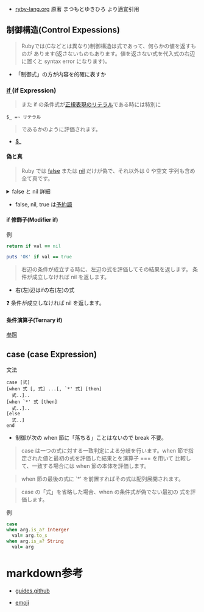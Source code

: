  * [ryby-lang.org](https://docs.ruby-lang.org/ja/latest/doc/index.html)
原著 まつもとゆきひろ
より適宜引用

## 制御構造(Control Expessions)

>Rubyでは(Cなどとは異なり)制御構造は式であって、何らかの値を返すものが あります(返さないものもあります。値を返さない式を代入式の右辺に置くと syntax error になります)。 
* 「制御式」の方が内容を的確に表すか

### [if ](https://docs.ruby-lang.org/ja/latest/doc/spec=2fcontrol.html#if)(if Expression)

> また if の条件式が[正規表現のリテラル](https://docs.ruby-lang.org/ja/latest/doc/spec=2fliteral.html#regexp)である時には特別に
```
$_ =~ リテラル
```
> であるかのように評価されます。
* [$_](https://docs.ruby-lang.org/ja/latest/method/Kernel/v/_.html)


#### 偽と真

>Ruby では [false](https://docs.ruby-lang.org/ja/latest/class/FalseClass.html) または [nil](https://docs.ruby-lang.org/ja/latest/class/NilClass.html) だけが偽で、それ以外は 0 や空文 字列も含め全て真です。

<details><summary>false と nil 詳細</summary>

> false は FalseClass クラスの唯一のインスタンスです。 false は nil オブジェクトとともに偽を表し、 その他の全てのオブジェクトは真です。 [source](https://docs.ruby-lang.org/ja/latest/class/FalseClass.html)

> nil は NilClass クラスの唯一のインスタンスです。 nil は false オブジェクトとともに偽を表し、 その他の全てのオブジェクトは真です。[source](https://docs.ruby-lang.org/ja/latest/class/NilClass.html) 
</details>

* false, nil, true は[予約語](https://docs.ruby-lang.org/ja/latest/doc/spec=2flexical.html#reserved)

#### if 修飾子(Modifier if)

例
 ```ruby
return if val == nil
```
```ruby
puts 'OK' if val == true
```
>右辺の条件が成立する時に、左辺の式を評価してその結果を返します。 条件が成立しなければ nil を返します。

* 右(左)辺はifの右(左)の式

:question: 条件が成立しなければ nil を返します。

#### 条件演算子(Ternary if)

[参照](https://docs.ruby-lang.org/ja/latest/doc/spec=2foperator.html#cond)  

## case (case Expression)
文法

```
case [式]
[when 式 [, 式] ...[, `*' 式] [then]
  式..]..
[when `*' 式 [then]
  式..]..
[else
  式..]
end
```
* 制御が次の when 節に「落ちる」ことはないので break 不要。

>case は一つの式に対する一致判定による分岐を行います。when 節で指定された値と最初の式を評価した結果とを演算子 === を用いて 比較して、一致する場合には when 節の本体を評価します。 

>when 節の最後の式に `*' を前置すればその式は配列展開されます。 


>case の「式」を省略した場合、when の条件式が偽でない最初の 式を評価します。

例
``` ruby
case 
when arg.is_a? Interger
  val= arg.to_s
when arg.is_a? String
  val= arg
```


# markdown参考

* [guides.github](https://guides.github.com/features/mastering-markdown/)

* [emoji](https://github.com/ikatyang/emoji-cheat-sheet/blob/master/README.md)

